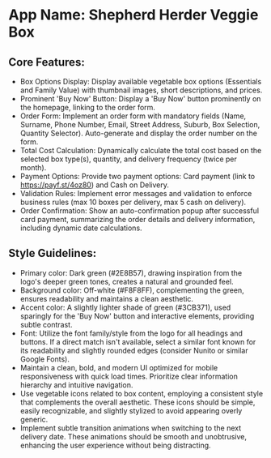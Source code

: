 # **App Name**: Shepherd Herder Veggie Box

## Core Features:

- Box Options Display: Display available vegetable box options (Essentials and Family Value) with thumbnail images, short descriptions, and prices.
- Prominent 'Buy Now' Button: Display a 'Buy Now' button prominently on the homepage, linking to the order form.
- Order Form: Implement an order form with mandatory fields (Name, Surname, Phone Number, Email, Street Address, Suburb, Box Selection, Quantity Selector). Auto-generate and display the order number on the form.
- Total Cost Calculation: Dynamically calculate the total cost based on the selected box type(s), quantity, and delivery frequency (twice per month).
- Payment Options: Provide two payment options: Card payment (link to https://payf.st/4oz80) and Cash on Delivery.
- Validation Rules: Implement error messages and validation to enforce business rules (max 10 boxes per delivery, max 5 cash on delivery).
- Order Confirmation: Show an auto-confirmation popup after successful card payment, summarizing the order details and delivery information, including dynamic date calculations.

## Style Guidelines:

- Primary color: Dark green (#2E8B57), drawing inspiration from the logo's deeper green tones, creates a natural and grounded feel.
- Background color: Off-white (#F8F8FF), complementing the green, ensures readability and maintains a clean aesthetic.
- Accent color: A slightly lighter shade of green (#3CB371), used sparingly for the 'Buy Now' button and interactive elements, providing subtle contrast.
- Font: Utilize the font family/style from the logo for all headings and buttons. If a direct match isn't available, select a similar font known for its readability and slightly rounded edges (consider Nunito or similar Google Fonts).
- Maintain a clean, bold, and modern UI optimized for mobile responsiveness with quick load times. Prioritize clear information hierarchy and intuitive navigation.
- Use vegetable icons related to box content, employing a consistent style that complements the overall aesthetic. These icons should be simple, easily recognizable, and slightly stylized to avoid appearing overly generic.
- Implement subtle transition animations when switching to the next delivery date. These animations should be smooth and unobtrusive, enhancing the user experience without being distracting.